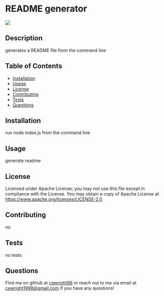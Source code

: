 # README generator
  ![](https://img.shields.io/badge/license-Apache-brightgreen)
## Description
generates a README file from the command line
## Table of Contents
* [Installation](#installation)
* [Usage](#usage)
* [License](#license)
* [Contributing](#contributing)
* [Tests](#tests)
* [Questions](#questions)
## Installation
run node index.js from the command line
## Usage
generate readme
## License
Licensed under Apache License; you may not use this file except in compliance with the License. You may obtain a copy of Apache License at https://www.apache.org/licenses/LICENSE-2.0
## Contributing
no
## Tests
no tests
## Questions
Find me on github at [cewright98](https://github.com/cewright98) or reach out to me via email at cewright1998@gmail.com if you have any questions!
  